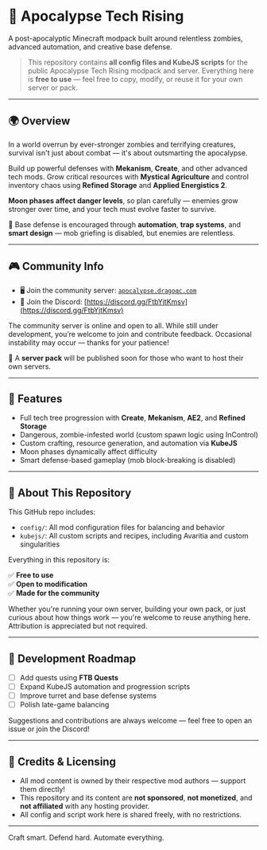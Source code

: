 # 🧟 Apocalypse Tech Rising

A post-apocalyptic Minecraft modpack built around relentless zombies, advanced automation, and creative base defense.

> This repository contains **all config files and KubeJS scripts** for the public Apocalypse Tech Rising modpack and server. Everything here is **free to use** — feel free to copy, modify, or reuse it for your own server or pack.

---

## 🌍 Overview

In a world overrun by ever-stronger zombies and terrifying creatures, survival isn't just about combat — it's about outsmarting the apocalypse.

Build up powerful defenses with **Mekanism**, **Create**, and other advanced tech mods. Grow critical resources with **Mystical Agriculture** and control inventory chaos using **Refined Storage** and **Applied Energistics 2**.

**Moon phases affect danger levels**, so plan carefully — enemies grow stronger over time, and your tech must evolve faster to survive.

🧠 Base defense is encouraged through **automation**, **trap systems**, and **smart design** — mob griefing is disabled, but enemies are relentless.

---

## 🎮 Community Info

- 🖥️ Join the community server: [`apocalypse.dragoqc.com`](https://apocalypse.dragoqc.com)
- 💬 Join the Discord: [https://discord.gg/FtbYjtKmsv](https://discord.gg/FtbYjtKmsv)

The community server is online and open to all. While still under development, you’re welcome to join and contribute feedback. Occasional instability may occur — thanks for your patience!

🧩 A **server pack** will be published soon for those who want to host their own servers.

---

## 🧰 Features

- Full tech tree progression with **Create**, **Mekanism**, **AE2**, and **Refined Storage**
- Dangerous, zombie-infested world (custom spawn logic using InControl)
- Custom crafting, resource generation, and automation via **KubeJS**
- Moon phases dynamically affect difficulty
- Smart defense-based gameplay (mob block-breaking is disabled)

---

## 📁 About This Repository

This GitHub repo includes:

- `config/`: All mod configuration files for balancing and behavior
- `kubejs/`: All custom scripts and recipes, including Avaritia and custom singularities

Everything in this repository is:

✅ **Free to use**  
✅ **Open to modification**  
✅ **Made for the community**

Whether you're running your own server, building your own pack, or just curious about how things work — you're welcome to reuse anything here. Attribution is appreciated but not required.

---

## 🚧 Development Roadmap

- [ ] Add quests using **FTB Quests**
- [ ] Expand KubeJS automation and progression scripts
- [ ] Improve turret and base defense systems
- [ ] Polish late-game balancing

Suggestions and contributions are always welcome — feel free to open an issue or join the Discord!

---

## 🙏 Credits & Licensing

- All mod content is owned by their respective mod authors — support them directly!
- This repository and its content are **not sponsored**, **not monetized**, and **not affiliated** with any hosting provider.
- All config and script work here is shared freely, with no restrictions.

---

Craft smart. Defend hard. Automate everything.
